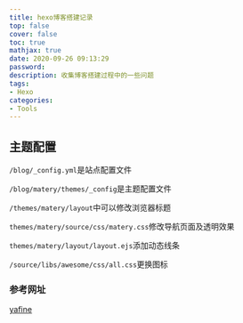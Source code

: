 ```yaml
---
title: hexo博客搭建记录
top: false
cover: false
toc: true
mathjax: true
date: 2020-09-26 09:13:29
password:
description: 收集博客搭建过程中的一些问题
tags:
- Hexo 
categories:
- Tools
---
```


## **主题配置**

`/blog/_config.yml`是站点配置文件

`/blog/matery/themes/_config`是主题配置文件

`/themes/matery/layout`中可以修改浏览器标题

`themes/matery/source/css/matery.css`修改导航页面及透明效果

`themes/matery/layout/layout.ejs`添加动态线条

`/source/libs/awesome/css/all.css`更换图标
<!-- more -->
### **参考网址**

[yafine](https://github.com/Yafine/Yafine.github.io/issues/12)
